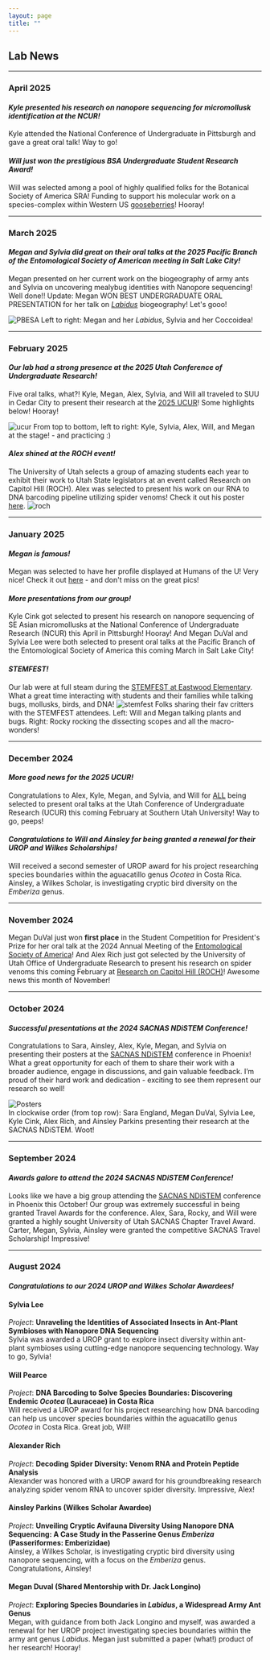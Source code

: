 ```yaml
---
layout: page
title: ""
---
```


## Lab News
---
### April 2025
#### _Kyle presented his research on nanopore sequencing for micromollusk identification at the NCUR!_
Kyle attended the National Conference of Undergraduate in Pittsburgh and gave a great oral talk! Way to go!

#### _Will just won the prestigious BSA Undergraduate Student Research Award!_
Will was selected among a pool of highly qualified folks for the Botanical Society of America SRA! Funding to support his molecular work on a species-complex within Western US [gooseberries](https://en.wikipedia.org/wiki/Ribes)! Hooray!

---
### March 2025
#### _Megan and Sylvia did great on their oral talks at the 2025 Pacific Branch of the Entomological Society of American meeting in Salt Lake City!_
Megan presented on her current work on the biogeography of army ants and Sylvia on uncovering mealybug identities with Nanopore sequencing! Well done!! Update: Megan WON BEST UNDERGRADUATE ORAL PRESENTATION for her talk on [_Labidus_](https://www.alexanderwild.com/Ants/Taxonomic-List-of-Ant-Genera/Labidus) biogeography! Let's gooo!

![PBESA](images/PBESA.jpg)
Left to right: Megan and her _Labidus_, Sylvia and her Coccoidea!

---
### February 2025
#### _Our lab had a strong presence at the 2025 Utah Conference of Undergraduate Research!_
Five oral talks, what?! Kyle, Megan, Alex, Sylvia, and Will all traveled to SUU in Cedar City to present their research at the [2025 UCUR](https://www.suu.edu/ucur/program.html)! Some highlights below! Hooray!

![ucur](images/UCUR2025.jpg)
From top to bottom, left to right: Kyle, Sylvia, Alex, Will, and Megan at the stage! - and practicing :)

#### _Alex shined at the ROCH event!_
The University of Utah selects a group of amazing students each year to exhibit their work to Utah State legislators at an event called Research on Capitol Hill (ROCH). Alex was selected to present his work on our RNA to DNA barcoding pipeline utilizing spider venoms! Check it out his poster [here](https://our.utah.edu/wp-content/uploads/sites/35/2025/02/Rich-scaled.jpg).
![roch](images/ROCH1.jpg)

---

### January 2025
#### _Megan is famous!_
Megan was selected to have her profile displayed at Humans of the U! Very nice! Check it out [here](https://science.utah.edu/students/student-research/megan-duval/) - and don't miss on the great pics! 

#### _More presentations from our group!_
Kyle Cink got selected to present his research on nanopore sequencing of SE Asian micromollusks at the National Conference of Undergraduate Research (NCUR) this April in Pittsburgh! Hooray! And Megan DuVal and Sylvia Lee were both selected to present oral talks at the Pacific Branch of the Entomological Society of America this coming March in Salt Lake City! 


#### _STEMFEST!_
Our lab were at full steam during the [STEMFEST at Eastwood Elementary](https://schools.graniteschools.org/eastwood/2025/01/15/stemfest/). What a great time interacting with students and their families while talking bugs, mollusks, birds, and DNA! 
![stemfest](images/STEMFEST.jpg)
Folks sharing their fav critters with the STEMFEST attendees. Left: Will and Megan talking plants and bugs. Right: Rocky rocking the dissecting scopes and all the macro-wonders!


---

### December 2024
#### _More good news for the 2025 UCUR!_
Congratulations to Alex, Kyle, Megan, and Sylvia, and Will for <ins>ALL</ins> being selected to present oral talks at the Utah Conference of Undergraduate Research (UCUR) this coming February at Southern Utah University! Way to go, peeps!

#### _Congratulations to Will and Ainsley for being granted a renewal for their UROP and Wilkes Scholarships!_
Will received a second semester of UROP award for his project researching species boundaries within the aguacatillo genus _Ocotea_ in Costa Rica. Ainsley, a Wilkes Scholar, is investigating cryptic bird diversity on the *Emberiza* genus.

---

### November 2024
Megan DuVal just won **first place** in the Student Competition for President's Prize for her oral talk at the 2024 Annual Meeting of the [Entomological Society of America](https://www.entsoc.org/events/annual-meeting)! And Alex Rich just got selected by the University of Utah Office of Undergraduate Research to present his research on spider venoms this coming February at [Research on Capitol Hill (ROCH)](https://our.utah.edu/education-events/research-on-capitol-hill/)! Awesome news this month of November!

---
### October 2024
#### _Successful presentations at the 2024 SACNAS NDiSTEM Conference!_
Congratulations to Sara, Ainsley, Alex, Kyle, Megan, and Sylvia on presenting their posters at the [SACNAS NDiSTEM](https://www.sacnas.org/conference) conference in Phoenix! What a great opportunity for each of them to share their work with a broader audience, engage in discussions, and gain valuable feedback. I’m proud of their hard work and dedication - exciting to see them represent our research so well!


![Posters](images/SACNAS2024.jpg)  
In clockwise order (from top row): Sara England, Megan DuVal, Sylvia Lee, Kyle Cink, Alex Rich, and Ainsley Parkins presenting their research at the SACNAS NDiSTEM. Woot!

---
### September 2024
#### _Awards galore to attend the 2024 SACNAS NDiSTEM Conference!_
Looks like we have a big group attending the [SACNAS NDiSTEM](https://www.sacnas.org/conference) conference in Phoenix this October! Our group was extremely successful in being granted Travel Awards for the conference. Alex, Sara, Rocky, and Will were granted a highly sought University of Utah SACNAS Chapter Travel Award. Carter, Megan, Sylvia, Ainsley were granted the competitive SACNAS Travel Scholarship! Impressive!   

--- 
### August 2024
#### _Congratulations to our 2024 UROP and Wilkes Scholar Awardees!_

#### Sylvia Lee
*Project*: **Unraveling the Identities of Associated Insects in Ant-Plant Symbioses with Nanopore DNA Sequencing**  
Sylvia was awarded a UROP grant to explore insect diversity within ant-plant symbioses using cutting-edge nanopore sequencing technology. Way to go, Sylvia!

#### Will Pearce
*Project*: **DNA Barcoding to Solve Species Boundaries: Discovering Endemic _Ocotea_ (Lauraceae) in Costa Rica**  
Will received a UROP award for his project researching how DNA barcoding can help us uncover species boundaries within the aguacatillo genus _Ocotea_ in Costa Rica. Great job, Will!

#### Alexander Rich
*Project*: **Decoding Spider Diversity: Venom RNA and Protein Peptide Analysis**  
Alexander was honored with a UROP award for his groundbreaking research analyzing spider venom RNA to uncover spider diversity. Impressive, Alex!

#### Ainsley Parkins (Wilkes Scholar Awardee)
*Project*: **Unveiling Cryptic Avifauna Diversity Using Nanopore DNA Sequencing: A Case Study in the Passerine Genus *Emberiza* (Passeriformes: Emberizidae)**  
Ainsley, a Wilkes Scholar, is investigating cryptic bird diversity using nanopore sequencing, with a focus on the *Emberiza* genus. Congratulations, Ainsley!

#### Megan Duval (Shared Mentorship with Dr. Jack Longino)
*Project*: **Exploring Species Boundaries in *Labidus*, a Widespread Army Ant Genus**  
Megan, with guidance from both Jack Longino and myself, was awarded a renewal for her UROP project investigating species boundaries within the army ant genus _Labidus_. Megan just submitted a paper (what!) product of her research! Hooray! 


